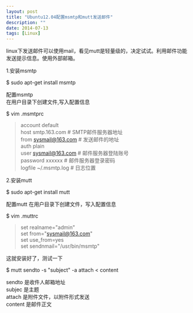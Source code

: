 ```yaml
---
layout: post
title: "Ubuntu12.04配置msmtp和mutt发送邮件"
description: ""
date: 2014-07-13
tags: [Linux]
---
```


linux下发送邮件可以使用mail，看见mutt是轻量级的，决定试试。利用邮件功能发送提示信息。使用外部邮箱。

 

1.安装msmtp

 $ sudo apt-get install msmtp

 配置msmtp  
 在用户目录下创建文件,写入配置信息

 $ vim .msmtprc

> account default  
> host smtp.163.com    # SMTP邮件服务器地址  
> from sysmail@163.com    # 发送邮件的地址  
> auth plain  
> user sysmail@163.com    # 邮件服务器登陆账号  
> password xxxxxx    # 邮件服务器登录密码  
> logfile ~/.msmtp.log     # 日志位置 

2.安装mutt

  $ sudo apt-get install mutt

  配置mutt
  在用户目录下创建文件，写入配置信息

  $ vim .muttrc

> set realname="admin"  
> set from="sysmail@163.com"  
> set use_from=yes  
> set sendnmail="/usr/bin/msmtp"  

这就安装好了，测试一下

   $ mutt sendto -s "subject" -a attach < content

   sendto 是收件人邮箱地址  
   subjec 是主题  
   attach 是附件文件，以附件形式发送  
   content 是邮件正文  
